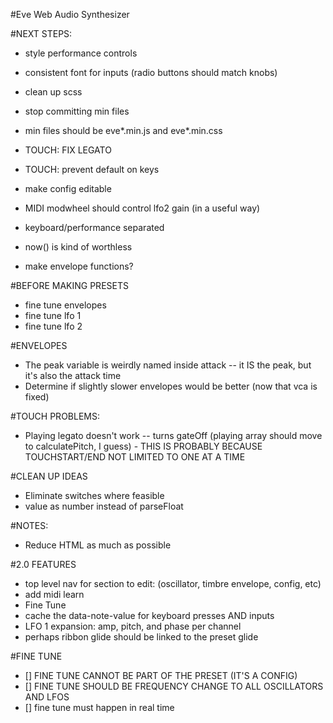 #Eve Web Audio Synthesizer


#NEXT STEPS:
* style performance controls
* consistent font for inputs (radio buttons should match knobs)
* clean up scss

* stop committing min files
* min files should be eve*.min.js and eve*.min.css

* TOUCH: FIX LEGATO
* TOUCH: prevent default on keys

* make config editable
* MIDI modwheel should control lfo2 gain (in a useful way)
* keyboard/performance separated

* now() is kind of worthless
* make envelope functions?


#BEFORE MAKING PRESETS
* fine tune envelopes
* fine tune lfo 1
* fine tune lfo 2


#ENVELOPES
* The peak variable is weirdly named inside attack -- it IS the peak, but it's also the attack time
* Determine if slightly slower envelopes would be better (now that vca is fixed)


#TOUCH PROBLEMS:
* Playing legato doesn't work -- turns gateOff (playing array should move to calculatePitch, I guess) - THIS IS PROBABLY BECAUSE TOUCHSTART/END NOT LIMITED TO ONE AT A TIME


#CLEAN UP IDEAS
* Eliminate switches where feasible
* value as number instead of parseFloat

#NOTES:
* Reduce HTML as much as possible


#2.0 FEATURES
* top level nav for section to edit: (oscillator, timbre envelope, config, etc)
* add midi learn
* Fine Tune
* cache the data-note-value for keyboard presses AND inputs
* LFO 1 expansion: amp, pitch, and phase per channel
* perhaps ribbon glide should be linked to the preset glide


#FINE TUNE
* [] FINE TUNE CANNOT BE PART OF THE PRESET (IT'S A CONFIG)
* [] FINE TUNE SHOULD BE FREQUENCY CHANGE TO ALL OSCILLATORS AND LFOS
* [] fine tune must happen in real time
